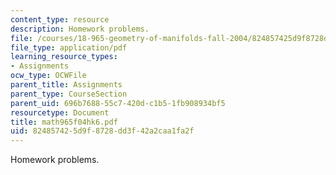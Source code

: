 ```yaml
---
content_type: resource
description: Homework problems.
file: /courses/18-965-geometry-of-manifolds-fall-2004/824857425d9f8728dd3f42a2caa1fa2f_math965f04hk6.pdf
file_type: application/pdf
learning_resource_types:
- Assignments
ocw_type: OCWFile
parent_title: Assignments
parent_type: CourseSection
parent_uid: 696b7688-55c7-420d-c1b5-1fb908934bf5
resourcetype: Document
title: math965f04hk6.pdf
uid: 82485742-5d9f-8728-dd3f-42a2caa1fa2f
---
```

Homework problems.


